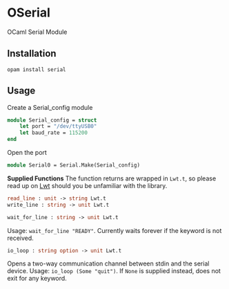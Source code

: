 # OSerial
OCaml Serial Module

## Installation
```
opam install serial
```
## Usage
Create a Serial_config module
```ocaml
module Serial_config = struct
    let port = "/dev/ttyUSB0"
    let baud_rate = 115200
end
```

Open the port
```ocaml
module Serial0 = Serial.Make(Serial_config)
```

**Supplied Functions**
The function returns are wrapped in `Lwt.t`, so please read up on [Lwt](https://ocsigen.org/lwt/5.2.0/manual/manual) should you be unfamiliar with the library.
```ocaml
read_line : unit -> string Lwt.t
write_line : string -> unit Lwt.t
```
```ocaml
wait_for_line : string -> unit Lwt.t
```
Usage: `wait_for_line "READY"`.
Currently waits forever if the keyword is not received.
```ocaml
io_loop : string option -> unit Lwt.t
```
Opens a two-way communication channel between stdin and the serial device.
Usage: `io_loop (Some "quit")`.
If `None` is supplied instead, does not exit for any keyword.
